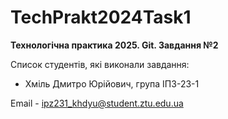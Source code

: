 # TechPrakt2024Task1
**Технологічна практика 2025. Git. Завдання №2**

Список студентів, які виконали завдання:
* Хміль Дмитро Юрійович, група ІПЗ-23-1

Email - ipz231_khdyu@student.ztu.edu.ua